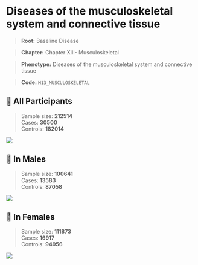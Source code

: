 # Diseases of the musculoskeletal system and connective tissue

> **Root:** Baseline Disease  

> **Chapter:** Chapter XIII- Musculoskeletal  

> **Phenotype:** Diseases of the musculoskeletal system and connective tissue  

> **Code:** `M13_MUSCULOSKELETAL`

## 🧪 All Participants  
> Sample size: **212514**  
> Cases: **30500**  
> Controls: **182014**
<img src="/Disease/Figures/ALL/Baseline/M13_MUSCULOSKELETAL.png"/>
<CsvTable src="/Disease/Data/ALL/Baseline/LG_M13_MUSCULOSKELETAL.csv" label="🔍 View full results" />

## 👨 In Males  
> Sample size: **100641**  
> Cases: **13583**  
> Controls: **87058**
<img src="/Disease/Figures/Male/Baseline/M13_MUSCULOSKELETAL.png"/>
<CsvTable src="/Disease/Data/Male/Baseline/LG_M13_MUSCULOSKELETAL.csv" label="🔍 View full results" />

## 👩 In Females  
> Sample size: **111873**  
> Cases: **16917**  
> Controls: **94956**
<img src="/Disease/Figures/Female/Baseline/M13_MUSCULOSKELETAL.png"/>
<CsvTable src="/Disease/Data/Female/Baseline/LG_M13_MUSCULOSKELETAL.csv" label="🔍 View full results" />
